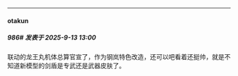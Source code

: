 ﻿
*****

####  otakun  
##### 986#       发表于 2025-9-13 13:00

联动的龙王丸机体总算官宣了，作为钢岚特色改造，还可以吧看着还挺帅，就是不知道新模型的剑盾是专武还是武器皮肤了。

